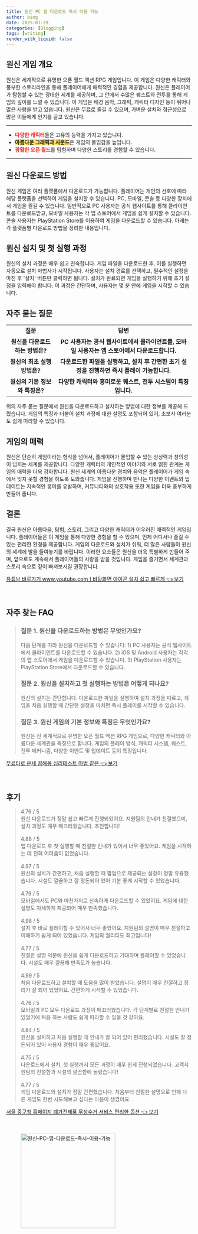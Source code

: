 ```yaml
---
title: 원신 PC 앱 다운로드 즉시 이용 가능
author: bing
date: 2025-01-29
categories: [Blogging]
tags: [writing]
render_with_liquid: false
---
```



<h2 id='원신 게임 개요'>원신 게임 개요</h2>

<p>원신은 세계적으로 유명한 오픈 월드 액션 RPG 게임입니다. 이 게임은 다양한 캐릭터와 풍부한 스토리라인을 통해 플레이어에게 매력적인 경험을 제공합니다. 원신은 플레이어가 탐험할 수 있는 광대한 세계를 제공하며, 그 안에서 수많은 퀘스트와 전투를 통해 게임의 깊이를 느낄 수 있습니다. 이 게임은 배경 음악, 그래픽, 캐릭터 디자인 등이 뛰어나 많은 사랑을 받고 있습니다. 원신은 무료로 즐길 수 있으며, 가벼운 설치와 접근성으로 많은 이들에게 인기를 끌고 있습니다.</p>

<hr />

<ul>
    <li><b><span style="color: #ee2323;">다양한 캐릭터</span></b>들은 고유의 능력을 가지고 있습니다.</li>
    <li><b><span style="background-color: #ffe066;">아름다운 그래픽과 사운드</span></b>은 게임의 몰입감을 높입니다.</li>
    <li><b><span style="color: #ee2323;">광활한 오픈 월드</span></b>를 탐험하며 다양한 스토리를 경험할 수 있습니다.</li>
</ul>

<hr />

<h2 id='원신 다운로드 방법'>원신 다운로드 방법</h2>

<p>원신 게임은 여러 플랫폼에서 다운로드가 가능합니다. 플레이어는 개인의 선호에 따라 해당 플랫폼을 선택하여 게임을 설치할 수 있습니다. PC, 모바일, 콘솔 등 다양한 장치에서 게임을 즐길 수 있습니다. 일반적으로 PC 사용자는 공식 웹사이트를 통해 클라이언트를 다운로드받고, 모바일 사용자는 각 앱 스토어에서 게임을 쉽게 설치할 수 있습니다. 콘솔 사용자는 PlayStation Store를 이용하여 게임을 다운로드할 수 있습니다. 아래는 각 플랫폼별 다운로드 방법을 정리한 내용입니다.</p>

<h2 id='설치 및 첫 실행 과정'>원신 설치 및 첫 실행 과정</h2>

<p>원신의 설치 과정은 매우 쉽고 친숙합니다. 게임 파일을 다운로드한 후, 이를 실행하면 자동으로 설치 마법사가 시작됩니다. 사용자는 설치 경로를 선택하고, 필수적인 설정을 마친 후 '설치' 버튼만 클릭하면 됩니다. 설치가 완료되면 게임을 실행하기 위해 초기 설정을 입력해야 합니다. 이 과정은 간단하며, 사용자는 몇 분 안에 게임을 시작할 수 있습니다.</p>

<h2 id='자주 묻는 질문'>자주 묻는 질문</h2>

<table>
    <tr>
        <td style="text-align: center; height: 17px;"><b>질문</b></td>
        <td style="text-align: center; height: 17px;"><b>답변</b></td>
    </tr>
    <tr>
        <td style="text-align: center; height: 17px;"><b>원신을 다운로드하는 방법은?</b></td>
        <td style="text-align: center; height: 17px;"><b>PC 사용자는 공식 웹사이트에서 클라이언트를, 모바일 사용자는 앱 스토어에서 다운로드합니다.</b></td>
    </tr>
    <tr>
        <td style="text-align: center; height: 17px;"><b>원신의 최초 실행 방법은?</b></td>
        <td style="text-align: center; height: 17px;"><b>다운로드한 파일을 실행하고, 설치 후 간편한 초기 설정을 진행하면 즉시 플레이 가능합니다.</b></td>
    </tr>
    <tr>
        <td style="text-align: center; height: 17px;"><b>원신의 기본 정보와 특징은?</b></td>
        <td style="text-align: center; height: 17px;"><b>다양한 캐릭터와 흥미로운 퀘스트, 전투 시스템이 특징입니다.</b></td>
    </tr>
</table>

<p>위의 자주 묻는 질문에서 원신을 다운로드하고 설치하는 방법에 대한 정보를 제공해 드렸습니다. 게임의 특징과 더불어 설치 과정에 대한 설명도 포함되어 있어, 초보자 여러분도 쉽게 따라할 수 있습니다.</p>

<h2 id='게임의 매력'>게임의 매력</h2>

<p>원신은 단순히 게임이라는 형식을 넘어서, 플레이어가 몰입할 수 있는 상상력과 창의성이 넘치는 세계를 제공합니다. 다양한 캐릭터의 개인적인 이야기와 서로 얽힌 관계는 게임의 매력을 더욱 강화합니다. 원신 세계의 아름다운 경치와 음악은 플레이어가 게임 속에서 잊지 못할 경험을 하도록 도와줍니다. 게임을 진행하며 만나는 다양한 이벤트와 업데이트는 지속적인 흥미를 유발하며, 커뮤니티와의 상호작용 또한 게임을 더욱 풍부하게 만들어 줍니다.</p>

<h2 id='결론'>결론</h2>

<p>결국 원신은 아름다움, 탐험, 스토리, 그리고 다양한 캐릭터가 어우러진 매력적인 게임입니다. 플레이어들은 이 게임을 통해 다양한 경험을 할 수 있으며, 언제 어디서나 즐길 수 있는 편리한 환경을 제공합니다. 게임의 다운로드와 설치가 쉬워, 더 많은 사람들이 원신의 세계에 발을 들여놓기를 바랍니다. 이러한 요소들은 원신을 더욱 특별하게 만들어 주며, 앞으로도 계속해서 플레이어들의 사랑을 받을 것입니다. 게임을 즐기면서 세계관과 스토리 속으로 깊이 빠져보시길 권장합니다.</p>


<p><a class="click-button" title="유튜브 바로가기 www.youtube.comㅣ바탕화면 아이콘 설치 쉽고 빠르게" href="https://purplelist.github.io/posts/%EC%9C%A0%ED%8A%9C%EB%B8%8C-%EB%B0%94%EB%A1%9C%EA%B0%80%EA%B8%B0-www.youtube.com%E3%85%A3%EB%B0%94%ED%83%95%ED%99%94%EB%A9%B4-%EC%95%84%EC%9D%B4%EC%BD%98-%EC%84%A4%EC%B9%98-%EC%89%BD%EA%B3%A0-%EB%B9%A0%EB%A5%B4%EA%B2%8C/" rel="dofollow">유튜브 바로가기 www.youtube.comㅣ바탕화면 아이콘 설치 쉽고 빠르게 👈 보기</a></p><br>
<h2 id='자주_찾는_FAQ'>자주 찾는 FAQ</h2>
<div itemscope="" itemtype="https://schema.org/FAQPage"> 
<blockquote> 
<div itemscope="" itemprop="mainEntity" itemtype="https://schema.org/Question"> 
<h3 itemprop="name">질문 1. 원신을 다운로드하는 방법은 무엇인가요?</h3> 
<div itemscope="" itemprop="acceptedAnswer" itemtype="https://schema.org/Answer"> 
<span itemprop="text"> 
<p>다음 단계를 따라 원신을 다운로드할 수 있습니다: 1) PC 사용자는 공식 웹사이트에서 클라이언트를 다운로드할 수 있습니다. 2) iOS 및 Android 사용자는 각각의 앱 스토어에서 게임을 다운로드할 수 있습니다. 3) PlayStation 사용자는 PlayStation Store에서 다운로드할 수 있습니다.</p> 
</span> 
</div> 
</div> 

<div itemscope="" itemprop="mainEntity" itemtype="https://schema.org/Question"> 
<h3 itemprop="name">질문 2. 원신을 설치하고 첫 실행하는 방법은 어떻게 되나요?</h3> 
<div itemscope="" itemprop="acceptedAnswer" itemtype="https://schema.org/Answer"> 
<span itemprop="text"> 
<p>원신의 설치는 간단합니다. 다운로드한 파일을 실행하여 설치 과정을 따르고, 게임을 처음 실행할 때 간단한 설정을 마치면 즉시 플레이를 시작할 수 있습니다.</p> 
</span> 
</div> 
</div> 

<div itemscope="" itemprop="mainEntity" itemtype="https://schema.org/Question"> 
<h3 itemprop="name">질문 3. 원신 게임의 기본 정보와 특징은 무엇인가요?</h3> 
<div itemscope="" itemprop="acceptedAnswer" itemtype="https://schema.org/Answer"> 
<span itemprop="text"> 
<p>원신은 전 세계적으로 유명한 오픈 월드 액션 RPG 게임으로, 다양한 캐릭터와 아름다운 세계관을 특징으로 합니다. 게임의 플레이 방식, 캐릭터 시스템, 퀘스트, 전투 메커니즘, 다양한 이벤트 및 업데이트 등이 특징입니다.</p> 
</span> 
</div> 
</div> 
</blockquote> 
</div>
<p><a class="click-button" title="무료타로 운세 꿈해몽 심리테스트 마법 같은" href="https://purplelist.github.io/posts/%EB%AC%B4%EB%A3%8C%ED%83%80%EB%A1%9C-%EC%9A%B4%EC%84%B8-%EA%BF%88%ED%95%B4%EB%AA%BD-%EC%8B%AC%EB%A6%AC%ED%85%8C%EC%8A%A4%ED%8A%B8-%EB%A7%88%EB%B2%95-%EA%B0%99%EC%9D%80/" rel="dofollow">무료타로 운세 꿈해몽 심리테스트 마법 같은 👈 보기</a></p><br>
<h2 id='후기'>후기</h2>
<div itemscope itemtype="https://schema.org/Product">
  <blockquote>
  <div itemprop="review" itemscope itemtype="https://schema.org/Review">
      <div itemprop="reviewRating" itemscope itemtype="https://schema.org/Rating"> <span itemprop="ratingValue">4.76</span> / <span itemprop="bestRating">5</span> </div>
      <span itemprop="reviewBody">원신 다운로드가 정말 쉽고 빠르게 진행되었어요. 지원팀의 안내가 친절했으며, 설치 과정도 매우 매끄러웠습니다. 추천합니다!</span>
  </div>
  <br>
  <div itemprop="review" itemscope itemtype="https://schema.org/Review">
      <div itemprop="reviewRating" itemscope itemtype="https://schema.org/Rating"> <span itemprop="ratingValue">4.88</span> / <span itemprop="bestRating">5</span> </div>
      <span itemprop="reviewBody">앱 다운로드 후 첫 실행할 때 친절한 안내가 있어서 너무 좋았어요. 게임을 시작하는 데 전혀 어려움이 없었습니다.</span>
  </div>
  <br>
  <div itemprop="review" itemscope itemtype="https://schema.org/Review">
      <div itemprop="reviewRating" itemscope itemtype="https://schema.org/Rating"> <span itemprop="ratingValue">4.97</span> / <span itemprop="bestRating">5</span> </div>
      <span itemprop="reviewBody">원신의 설치가 간편하고, 처음 실행할 때 팝업으로 제공되는 설정이 정말 유용했습니다. 시설도 깔끔하고 잘 정돈되어 있어 기분 좋게 시작할 수 있었습니다.</span>
  </div>
  <br>
  <div itemprop="review" itemscope itemtype="https://schema.org/Review">
      <div itemprop="reviewRating" itemscope itemtype="https://schema.org/Rating"> <span itemprop="ratingValue">4.79</span> / <span itemprop="bestRating">5</span> </div>
      <span itemprop="reviewBody">모바일에서도 PC와 마찬가지로 신속하게 다운로드할 수 있었어요. 게임에 대한 설명도 자세하게 제공되어 매우 만족했습니다.</span>
  </div>
  <br>
  <div itemprop="review" itemscope itemtype="https://schema.org/Review">
      <div itemprop="reviewRating" itemscope itemtype="https://schema.org/Rating"> <span itemprop="ratingValue">4.98</span> / <span itemprop="bestRating">5</span> </div>
      <span itemprop="reviewBody">설치 후 바로 플레이할 수 있어서 너무 좋았어요. 지원팀의 설명이 매우 친절하고 이해하기 쉽게 되어 있었습니다. 게임의 퀄리티도 최고입니다!</span>
  </div>
  <br>
  <div itemprop="review" itemscope itemtype="https://schema.org/Review">
      <div itemprop="reviewRating" itemscope itemtype="https://schema.org/Rating"> <span itemprop="ratingValue">4.77</span> / <span itemprop="bestRating">5</span> </div>
      <span itemprop="reviewBody">친절한 설명 덕분에 원신을 쉽게 다운로드하고 기대하며 플레이할 수 있었습니다. 시설도 매우 깔끔해 만족도가 높습니다.</span>
  </div>
  <br>
  <div itemprop="review" itemscope itemtype="https://schema.org/Review">
      <div itemprop="reviewRating" itemscope itemtype="https://schema.org/Rating"> <span itemprop="ratingValue">4.99</span> / <span itemprop="bestRating">5</span> </div>
      <span itemprop="reviewBody">처음 다운로드하고 설치할 때 도움을 많이 받았습니다. 설명이 매우 친절하고 정리가 잘 되어 있었어요. 간편하게 시작할 수 있었습니다.</span>
  </div>
  <br>
  <div itemprop="review" itemscope itemtype="https://schema.org/Review">
      <div itemprop="reviewRating" itemscope itemtype="https://schema.org/Rating"> <span itemprop="ratingValue">4.76</span> / <span itemprop="bestRating">5</span> </div>
      <span itemprop="reviewBody">모바일과 PC 모두 다운로드 과정이 매끄러웠습니다. 각 단계별로 친절한 안내가 있었기에 처음 하는 사람도 쉽게 따라할 수 있을 것 같아요.</span>
  </div>
  <br>
  <div itemprop="review" itemscope itemtype="https://schema.org/Review">
      <div itemprop="reviewRating" itemscope itemtype="https://schema.org/Rating"> <span itemprop="ratingValue">4.84</span> / <span itemprop="bestRating">5</span> </div>
      <span itemprop="reviewBody">원신을 설치하고 처음 실행할 때 안내가 잘 되어 있어 편리했습니다. 시설도 잘 정돈되어 있어 사용자 경험이 매우 좋았어요.</span>
  </div>
  <br>
  <div itemprop="review" itemscope itemtype="https://schema.org/Review">
      <div itemprop="reviewRating" itemscope itemtype="https://schema.org/Rating"> <span itemprop="ratingValue">4.75</span> / <span itemprop="bestRating">5</span> </div>
      <span itemprop="reviewBody">다운로드에서 설치, 첫 실행까지 모든 과정이 매우 쉽게 진행되었습니다. 고객지원팀의 친절함과 시설의 깔끔함에 놀랐습니다!</span>
  </div>
  <br>
  <div itemprop="review" itemscope itemtype="https://schema.org/Review">
      <div itemprop="reviewRating" itemscope itemtype="https://schema.org/Rating"> <span itemprop="ratingValue">4.77</span> / <span itemprop="bestRating">5</span> </div>
      <span itemprop="reviewBody">게임 다운로드와 설치가 정말 간편했습니다. 처음부터 친절한 설명으로 인해 다른 게임도 한번 시도해보고 싶다는 마음이 생겼어요.</span>
  </div>
  </blockquote>
</div>
<p><a class="click-button" title="서울 중구청 홈페이지 폐가전제품 무상수거 서비스 편리한 옵션" href="https://purplelist.github.io/posts/%EC%84%9C%EC%9A%B8-%EC%A4%91%EA%B5%AC%EC%B2%AD-%ED%99%88%ED%8E%98%EC%9D%B4%EC%A7%80-%ED%8F%90%EA%B0%80%EC%A0%84%EC%A0%9C%ED%92%88-%EB%AC%B4%EC%83%81%EC%88%98%EA%B1%B0-%EC%84%9C%EB%B9%84%EC%8A%A4-%ED%8E%B8%EB%A6%AC%ED%95%9C-%EC%98%B5%EC%85%98/" rel="dofollow">서울 중구청 홈페이지 폐가전제품 무상수거 서비스 편리한 옵션 👈 보기</a></p><br>
<figure class="image"><img src="https://purplelist.github.io/assets/img/thumbnail/원신-PC-앱-다운로드-즉시-이용-가능.webp" alt="원신-PC-앱-다운로드-즉시-이용-가능" width="256" height="256"></figure>